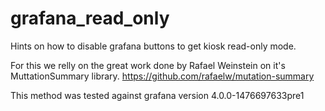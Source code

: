 # grafana_read_only
Hints on how to disable grafana buttons to get kiosk read-only mode.

For this we relly on the great work done by Rafael Weinstein on it's MuttationSummary library.
https://github.com/rafaelw/mutation-summary

This method was tested against grafana version 4.0.0-1476697633pre1

